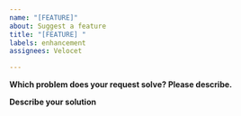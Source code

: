 ```yaml
---
name: "[FEATURE]"
about: Suggest a feature
title: "[FEATURE] "
labels: enhancement
assignees: Velocet

---
```


**Which problem does your request solve? Please describe.**
<!-- A short, clear and concise description of what the problem is. -->


**Describe your solution**
<!-- A description of how a implementation should look like. -->
